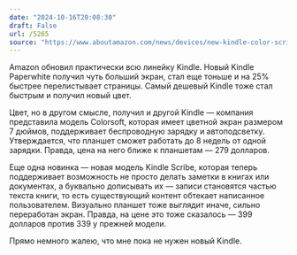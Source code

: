 ```yaml
---
date: "2024-10-16T20:08:30"
draft: False
url: /5265
source: "https://www.aboutamazon.com/news/devices/new-kindle-color-scribe-paperwhite-entry"
---
```


Amazon обновил практически всю линейку Kindle. Новый Kindle Paperwhite получил чуть больший экран, стал еще тоньше и на 25% быстрее перелистывает страницы. Самый дешевый Kindle тоже стал быстрым и получил новый цвет.

Цвет, но в другом смысле, получил и другой Kindle — компания представила модель Colorsoft, которая имеет цветной экран размером 7 дюймов, поддерживает беспроводную зарядку и автоподсветку. Утверждается, что планшет сможет работать до 8 недель от одной зарядки. Правда, цена на него ближе к планшетам — 279 долларов. 

Еще одна новинка — новая модель Kindle Scribe, которая теперь поддерживает возможность не просто делать заметки в книгах или документах, а буквально дописывать их — записи становятся частью текста книги, то есть существующий контент обтекает написанное пользователем. Визуально планшет тоже выглядит иначе, сильно переработан экран. Правда, на цене это тоже сказалось — 399 долларов против 339 у прежней модели.

Прямо немного жалею, что мне пока не нужен новый Kindle.

